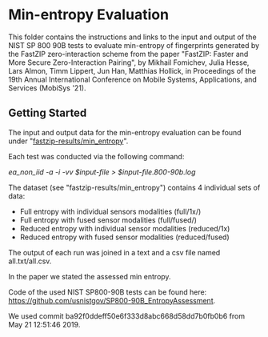 # Min-entropy Evaluation

This folder contains the instructions and links to the input and output of the NIST SP 800 90B tests to evaluate min-entropy of fingerprints generated by the FastZIP zero-interaction scheme from the paper "FastZIP: Faster and More Secure Zero-Interaction Pairing", by Mikhail Fomichev, Julia Hesse, Lars Almon, Timm Lippert, Jun Han, Matthias Hollick, in Proceedings of the 19th Annual International Conference on Mobile Systems, Applications, and Services (MobiSys '21).

## Getting Started

The input and output data for the min-entropy evaluation can be found under "[fastzip-results/min_entropy](https://dx.doi.org/10.5281/zenodo.4911390)". 

Each test was conducted via the following command: 

*ea_non_iid -a -i -vv $input-file > $input-file.800-90b.log*

The dataset (see "fastzip-results/min_entropy") contains 4 individual sets of data:

- Full entropy with individual sensors modalities (full/1x/)
- Full entropy with fused sensor modalities (full/fused/)
- Reduced entropy with individual sensor modalities (reduced/1x)
- Reduced entropy with fused sensor modalities (reduced/fused)

The output of each run was joined in a text and a csv file named all.txt/all.csv.

In the paper we stated the assessed min entropy.

Code of the used NIST SP800-90B tests can be found here:
https://github.com/usnistgov/SP800-90B_EntropyAssessment.

We used commit ba92f0ddeff50e6f333d8abc668d58dd7b0fb0b6 from May 21 12:51:46 2019.
